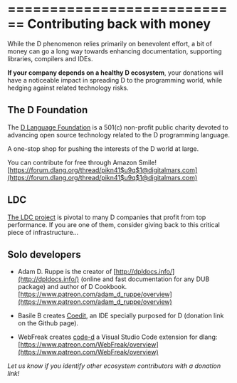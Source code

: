 ============================
Contributing back with money
============================

While the D phenomenon relies primarily on benevolent effort, a bit of money can go a long way towards enhancing documentation, supporting libraries, compilers and IDEs.

**If your company depends on a healthy D ecosystem**, your donations will have a noticeable impact in spreading D to the programming world, while hedging against related technology risks.


## The D Foundation

The [D Language Foundation](https://dlang.org/foundation/donate.html) is a 501(c) non-profit public charity devoted to advancing open source technology related to the D programming language.

A one-stop shop for pushing the interests of the D world at large.

You can contribute for free through Amazon Smile! [https://forum.dlang.org/thread/pikn41$u9q$1@digitalmars.com](https://forum.dlang.org/thread/pikn41$u9q$1@digitalmars.com)


## LDC

[The LDC project](https://github.com/ldc-developers/ldc) is pivotal to many D companies that profit from top performance.
If you are one of them, consider giving back to this critical piece of infrastructure...


## Solo developers

- Adam D. Ruppe is the creator of [http://dpldocs.info/](http://dpldocs.info/) (online and fast documentation for any DUB package) and author of D Cookbook. [https://www.patreon.com/adam_d_ruppe/overview](https://www.patreon.com/adam_d_ruppe/overview)

- Basile B creates [Coedit](https://github.com/BBasile/Coedit), an IDE specially purposed for D (donation link on the Github page).

- WebFreak creates [code-d](https://marketplace.visualstudio.com/items?itemName=webfreak.code-d#overview) a Visual Studio Code extension for dlang: [https://www.patreon.com/WebFreak/overview](https://www.patreon.com/WebFreak/overview)

*Let us know if you identify other ecosystem contributors with a donation link!*